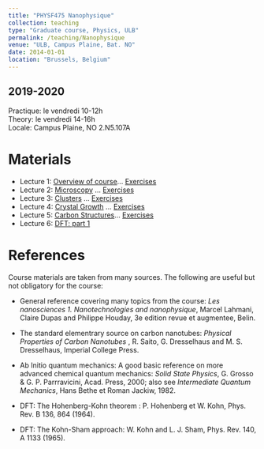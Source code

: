 ```yaml
---
title: "PHYSF475 Nanophysique"
collection: teaching
type: "Graduate course, Physics, ULB"
permalink: /teaching/Nanophysique
venue: "ULB, Campus Plaine, Bat. NO"
date: 2014-01-01
location: "Brussels, Belgium"
---
```


2019-2020
---------
Practique: le vendredi 10-12h  
Theory: le vendredi 14-16h  
Locale: Campus Plaine, NO 2.N5.107A  

Materials
======

* Lecture 1: [Overview of course](/files/Nanophysique/lecture1.pdf)... [Exercises](/files/Nanophysique/Exercises1.pdf)
* Lecture 2: [Microscopy](/files/Nanophysique/lecture2.pdf)	   ... [Exercises](/files/Nanophysique/Exercises2.pdf)
* Lecture 3: [Clusters](/files/Nanophysique/lecture3.pdf)	   ... [Exercises](/files/Nanophysique/Exercises3.pdf)
* Lecture 4: [Crystal Growth](/files/Nanophysique/lecture4.pdf)	   ... [Exercises](/files/Nanophysique/Exercises4.pdf)
* Lecture 5: [Carbon Structures](/files/Nanophysique/lecture5.pdf)... [Exercises](/files/Nanophysique/Exercises5.pdf)
* Lecture 6: [DFT: part 1](/files/Nanophysique/lecture6.pdf)  


References
=============
Course materials are taken from many sources. The following are useful but not obligatory for the course:
* General reference covering many topics from the course: *Les nanosciences 1. Nanotechnologies and nanophysique*, Marcel Lahmani, Claire Dupas and Philippe Houday, 3e edition revue et augmentee, Belin.

* The standard elementrary source on carbon nanotubes: *Physical Properties of Carbon Nanotubes* , R. Saito, G. Dresselhaus and M. S. Dresselhaus, Imperial College Press.

* Ab Initio quantum mechanics: A good basic reference on more advanced chemical quantum mechanics: *Solid State Physics*, G. Grosso & G. P. Parrravicini, Acad. Press, 2000; also see *Intermediate Quantum Mechanics*, Hans Bethe et Roman Jackiw, 1982.

* DFT: The Hohenberg-Kohn theorem : P. Hohenberg et W. Kohn, Phys. Rev. B 136, 864 (1964).

* DFT: The Kohn-Sham approach: W. Kohn and L. J. Sham, Phys. Rev. 140, A 1133 (1965).






